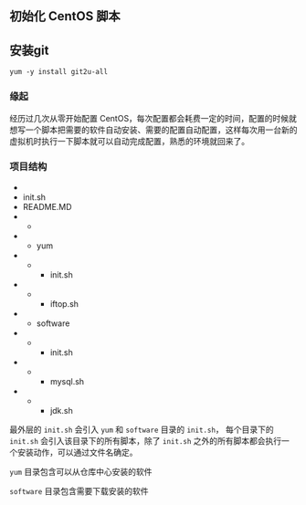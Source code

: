 ## 初始化 CentOS 脚本

## 安装git

    yum -y install git2u-all

### 缘起 

经历过几次从零开始配置 CentOS，每次配置都会耗费一定的时间，配置的时候就想写一个脚本把需要的软件自动安装、需要的配置自动配置，这样每次用一台新的虚拟机时执行一下脚本就可以自动完成配置，熟悉的环境就回来了。

### 项目结构

+
+ init.sh
+ README.MD
+ +
+ + yum
+ + + init.sh
+ + + iftop.sh 
+ + software
+ + + init.sh 
+ + + mysql.sh
+ + + jdk.sh

最外层的 `init.sh` 会引入 `yum` 和 `software` 目录的 `init.sh`， 每个目录下的  `init.sh` 会引入该目录下的所有脚本，除了 `init.sh` 之外的所有脚本都会执行一个安装动作，可以通过文件名确定。

`yum` 目录包含可以从仓库中心安装的软件

`software` 目录包含需要下载安装的软件
